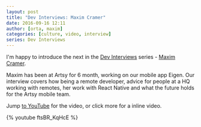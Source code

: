 ```yaml
---
layout: post
title: "Dev Interviews: Maxim Cramer"
date: 2016-09-16 12:11
author: [orta, maxim]
categories: [culture, video, interview]
series: Dev Interviews
---
```


I'm happy to introduce the next in the [Dev Interviews](https://artsy.github.io/series/dev-interviews/) series - [Maxim Cramer](http://www.mennenia.com/). 

Maxim has been at Artsy for 6 month, working on our mobile app Eigen. Our interview covers how being a remote developer, advice for people at a HQ working with remotes, her work with React Native and what the future holds for the Artsy mobile team.

Jump [to YouTube](https://www.youtube.com/watch?v=ftsBR_KqHcE) for the video, or click more for a inline video.

<!-- more -->

{% youtube ftsBR_KqHcE %}

